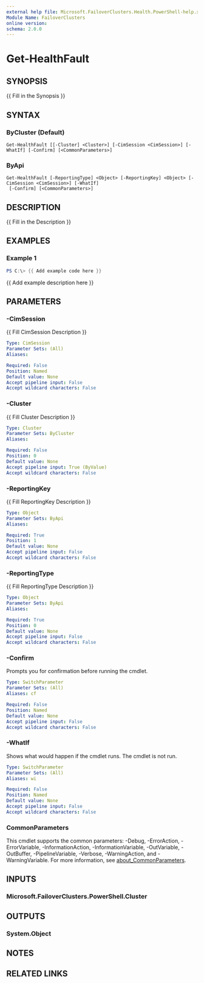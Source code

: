 ```yaml
---
external help file: Microsoft.FailoverClusters.Health.PowerShell-help.xml
Module Name: FailoverClusters
online version:
schema: 2.0.0
---
```


# Get-HealthFault

## SYNOPSIS
{{ Fill in the Synopsis }}

## SYNTAX

### ByCluster (Default)
```
Get-HealthFault [[-Cluster] <Cluster>] [-CimSession <CimSession>] [-WhatIf] [-Confirm] [<CommonParameters>]
```

### ByApi
```
Get-HealthFault [-ReportingType] <Object> [-ReportingKey] <Object> [-CimSession <CimSession>] [-WhatIf]
 [-Confirm] [<CommonParameters>]
```

## DESCRIPTION
{{ Fill in the Description }}

## EXAMPLES

### Example 1
```powershell
PS C:\> {{ Add example code here }}
```

{{ Add example description here }}

## PARAMETERS

### -CimSession
{{ Fill CimSession Description }}

```yaml
Type: CimSession
Parameter Sets: (All)
Aliases:

Required: False
Position: Named
Default value: None
Accept pipeline input: False
Accept wildcard characters: False
```

### -Cluster
{{ Fill Cluster Description }}

```yaml
Type: Cluster
Parameter Sets: ByCluster
Aliases:

Required: False
Position: 0
Default value: None
Accept pipeline input: True (ByValue)
Accept wildcard characters: False
```

### -ReportingKey
{{ Fill ReportingKey Description }}

```yaml
Type: Object
Parameter Sets: ByApi
Aliases:

Required: True
Position: 1
Default value: None
Accept pipeline input: False
Accept wildcard characters: False
```

### -ReportingType
{{ Fill ReportingType Description }}

```yaml
Type: Object
Parameter Sets: ByApi
Aliases:

Required: True
Position: 0
Default value: None
Accept pipeline input: False
Accept wildcard characters: False
```

### -Confirm
Prompts you for confirmation before running the cmdlet.

```yaml
Type: SwitchParameter
Parameter Sets: (All)
Aliases: cf

Required: False
Position: Named
Default value: None
Accept pipeline input: False
Accept wildcard characters: False
```

### -WhatIf
Shows what would happen if the cmdlet runs.
The cmdlet is not run.

```yaml
Type: SwitchParameter
Parameter Sets: (All)
Aliases: wi

Required: False
Position: Named
Default value: None
Accept pipeline input: False
Accept wildcard characters: False
```

### CommonParameters
This cmdlet supports the common parameters: -Debug, -ErrorAction, -ErrorVariable, -InformationAction, -InformationVariable, -OutVariable, -OutBuffer, -PipelineVariable, -Verbose, -WarningAction, and -WarningVariable. For more information, see [about_CommonParameters](http://go.microsoft.com/fwlink/?LinkID=113216).

## INPUTS

### Microsoft.FailoverClusters.PowerShell.Cluster

## OUTPUTS

### System.Object
## NOTES

## RELATED LINKS
